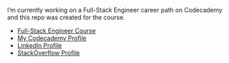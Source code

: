 I’m currently working on a Full-Stack Engineer career path on Codecademy and this repo was created for the course.<br>

- [Full-Stack Engineer Course](https://www.codecademy.com/learn/paths/full-stack-engineer-career-path)<br>
- [My Codecademy Profile](https://codecademy.com/profiles/cernak)<br>
- [LinkedIn Profile](https://www.linkedin.com/in/nickcernak/)<br>
- [StackOverflow Profile](https://stackoverflow.com/users/15479743/nick-cernak)

